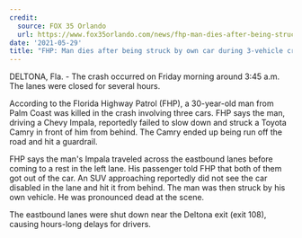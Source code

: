 ```yaml
---
credit:
  source: FOX 35 Orlando
  url: https://www.fox35orlando.com/news/fhp-man-dies-after-being-struck-by-own-car-during-3-vehicle-crash-on-i-4
date: '2021-05-29'
title: "FHP: Man dies after being struck by own car during 3-vehicle crash on I-4"
---
```

DELTONA, Fla. - The crash occurred on Friday morning around 3:45 a.m. The lanes were closed for several hours. 

According to the Florida Highway Patrol (FHP), a 30-year-old man from Palm Coast was killed in the crash involving three cars. FHP says the man, driving a Chevy Impala, reportedly failed to slow down and struck a Toyota Camry in front of him from behind. The Camry ended up being run off the road and hit a guardrail. 

FHP says the man's Impala traveled across the eastbound lanes before coming to a rest in the left lane. His passenger told FHP that both of them got out of the car. An SUV approaching reportedly did not see the car disabled in the lane and hit it from behind. The man was then struck by his own vehicle. He was pronounced dead at the scene. 

The eastbound lanes were shut down near the Deltona exit (exit 108), causing hours-long delays for drivers. 
